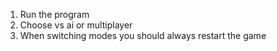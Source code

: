 1. Run the program
2. Choose vs ai or multiplayer
3. When switching modes you should always restart the game
